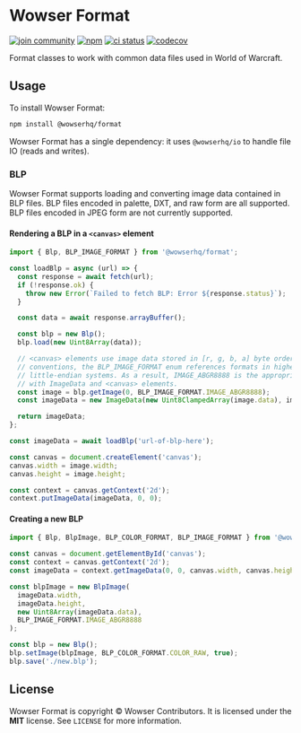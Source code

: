 # Wowser Format

[![join community](https://img.shields.io/badge/discord-join_community-blue.svg?style=flat)](https://discord.com/invite/DeVVKVg)
[![npm](https://img.shields.io/npm/v/%40wowserhq%2Fformat)](https://www.npmjs.com/package/@wowserhq/format)
[![ci status](https://github.com/wowserhq/format/actions/workflows/ci.yml/badge.svg)](https://github.com/wowserhq/format/actions/workflows/ci.yml)
[![codecov](https://codecov.io/github/wowserhq/format/graph/badge.svg?token=6X4JBB54YI)](https://codecov.io/github/wowserhq/format)

Format classes to work with common data files used in World of Warcraft.

## Usage

To install Wowser Format:

```sh
npm install @wowserhq/format
```

Wowser Format has a single dependency: it uses `@wowserhq/io` to handle file IO (reads and writes).

### BLP

Wowser Format supports loading and converting image data contained in BLP files. BLP files encoded
in palette, DXT, and raw form are all supported. BLP files encoded in JPEG form are not currently
supported.

#### Rendering a BLP in a `<canvas>` element

```js
import { Blp, BLP_IMAGE_FORMAT } from '@wowserhq/format';

const loadBlp = async (url) => {
  const response = await fetch(url);
  if (!response.ok) {
    throw new Error(`Failed to fetch BLP: Error ${response.status}`);
  }

  const data = await response.arrayBuffer();

  const blp = new Blp();
  blp.load(new Uint8Array(data));

  // <canvas> elements use image data stored in [r, g, b, a] byte order. Per standard naming
  // conventions, the BLP_IMAGE_FORMAT enum references formats in highest-to-lowest order on
  // little-endian systems. As a result, IMAGE_ABGR8888 is the appropriate image format for use
  // with ImageData and <canvas> elements.
  const image = blp.getImage(0, BLP_IMAGE_FORMAT.IMAGE_ABGR8888);
  const imageData = new ImageData(new Uint8ClampedArray(image.data), image.width, image.height);

  return imageData;
};

const imageData = await loadBlp('url-of-blp-here');

const canvas = document.createElement('canvas');
canvas.width = image.width;
canvas.height = image.height;

const context = canvas.getContext('2d');
context.putImageData(imageData, 0, 0);
```

#### Creating a new BLP

```js
import { Blp, BlpImage, BLP_COLOR_FORMAT, BLP_IMAGE_FORMAT } from '@wowserhq/format';

const canvas = document.getElementById('canvas');
const context = canvas.getContext('2d');
const imageData = context.getImageData(0, 0, canvas.width, canvas.height);

const blpImage = new BlpImage(
  imageData.width,
  imageData.height,
  new Uint8Array(imageData.data),
  BLP_IMAGE_FORMAT.IMAGE_ABGR8888
);

const blp = new Blp();
blp.setImage(blpImage, BLP_COLOR_FORMAT.COLOR_RAW, true);
blp.save('./new.blp');
```

## License

Wowser Format is copyright © Wowser Contributors. It is licensed under the **MIT** license. See
`LICENSE` for more information.
